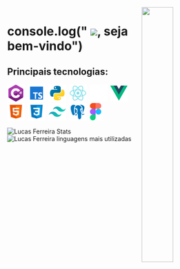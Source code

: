<img align="right" width="38%" height="590em" src="https://raw.githubusercontent.com/gist/thasuka/9a02ef8f68422a659995b070ac4308f8/raw/40361f212db78250306cb8760349649f0988df75/githubcard.svg" />

<h1 align="left">console.log(" <img src="https://raw.githubusercontent.com/kaueMarques/kaueMarques/master/hi.gif" height="30px">, seja bem-vindo")</h1>



## Principais tecnologias:
<img src="./assets/csharp.png" height="40px"/>&nbsp;
<img src="./assets/typescript.svg" height="40px"/>&nbsp;
<img src="./assets/python.png" height="40px"/>&nbsp;
<img src="./assets/react.svg" height="40px"/>&nbsp;
<img src="./assets/nextjs.png" height="40px"/>&nbsp;
<img src="./assets/vue.png" height="40px"/>&nbsp;
<img src="./assets/html5.svg" height="40px"/>&nbsp;
<img src="./assets/css3.svg" height="40px"/>&nbsp;
<img src="./assets/tailwind.png" height="40px"/>&nbsp;
<img src="./assets/postgreesql.svg" height="40px"/>&nbsp;
<img src="./assets/Figma.svg" height="40px"/>&nbsp;


![Lucas Ferreira Stats](https://github-readme-stats.vercel.app/api?username=thasuka&show_icons=true&theme=gruvbox )
![Lucas Ferreira linguagens mais utilizadas](https://github-readme-stats.vercel.app/api/top-langs/?username=thasuka&hide=html&layout=compact&show_icons=true&theme=gruvbox )
